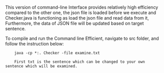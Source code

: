 This version of command-line Interface provides relatively high efficiency compared to the other one, the json file is loaded before we execute and Checker.java is functioning as load the json file and read data from it, Furthermore, the data of JSON file will be updated based on target sentence.


To compile and run the Command line Efficient, navigate to src folder, and follow the instruction below:
            
        java -cp *:. Checker -file examine.txt

        First txt is the sentence which can be changed to your own sentence which will be examined.
